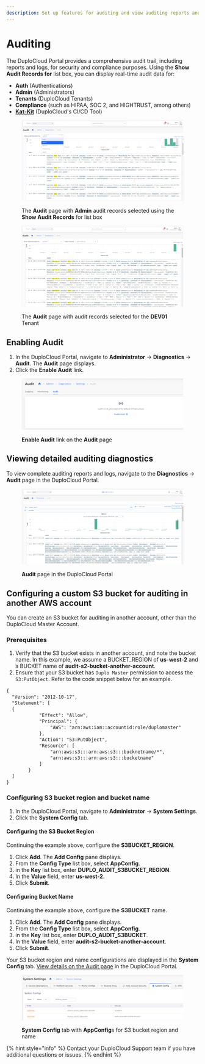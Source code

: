 ```yaml
---
description: Set up features for auditing and view auditing reports and logs
---
```


# Auditing

The DuploCloud Portal provides a comprehensive audit trail, including reports and logs, for security and compliance purposes. Using the **Show Audit Records for** list box, you can display real-time audit data for:

* **Auth** (Authentications)
* **Admin** (Administrators)
* **Tenants** (DuploCloud Tenants)
* **Compliance** (such as HIPAA, SOC 2, and HIGHTRUST, among others)
* [**Kat-Kit**](../../ci-cd/katkit/) (DuploCloud's CI/CD Tool)

<figure><img src="../../.gitbook/assets/audit13.png" alt=""><figcaption><p>The <strong>Audit</strong> page with <strong>Admin</strong> audit records selected using the <strong>Show Audit Records</strong> for list box</p></figcaption></figure>

<figure><img src="../../.gitbook/assets/audit12.png" alt=""><figcaption><p>The <strong>Audit</strong> page with audit records selected for the <strong>DEV01</strong> Tenant</p></figcaption></figure>

## Enabling Audit

1. In the DuploCloud Portal, navigate to **Administrator** -> **Diagnostics** -> **Audit**. The **Audit** page displays.
2. Click the **Enable Audit** link.&#x20;

<figure><img src="../../.gitbook/assets/audit11.png" alt=""><figcaption><p><strong>Enable Audit</strong> link on the <strong>Audit</strong> page</p></figcaption></figure>

## Viewing detailed auditing diagnostics

To view complete auditing reports and logs, navigate to the **Diagnostics** -> **Audit** page in the DuploCloud Portal.

<figure><img src="../../.gitbook/assets/audit1 (1).png" alt=""><figcaption><p><strong>Audit</strong> page in the DuploCloud Portal</p></figcaption></figure>

## Configuring a custom S3 bucket for auditing in another AWS account

You can create an S3 bucket for auditing in another account, other than the DuploCloud Master Account.&#x20;

### Prerequisites

1. Verify that the S3 bucket exists in another account, and note the bucket name. In this example, we assume a BUCKET\_REGION of **us-west-2** and a BUCKET name of **audit-s2-bucket-another-account**.
2. Ensure that your S3 bucket has `Duplo Master` permission to access the `S3:PutObject`. Refer to the code snippet below for an example.

```
{
  "Version": "2012-10-17",
  "Statement": [
  {
            "Effect": "Allow",
            "Principal": {
                "AWS": "arn:aws:iam::accountid:role/duplomaster"
            },
            "Action": "S3:PutObject",
            "Resource": [
                "arn:aws:s3:::arn:aws:s3:::bucknetname/*",
                "arn:aws:s3:::arn:aws:s3:::bucketname"
            ]
        }
  ]
}
```

### Configuring S3 bucket region and bucket name

1. In the DuploCloud Portal, navigate to **Administrator** -> **System Settings**.
2. Click the **System Config** tab.

#### Configuring the S3 Bucket Region

Continuing the example above, configure the **S3BUCKET\_REGION**.

1. Click **Add**. The **Add Config** pane displays.
2. From the **Config Type** list box, select **AppConfig**.
3. in the **Key** list box, enter **DUPLO\_AUDIT\_S3BUCKET\_REGION**.
4. In the **Value** field, enter **us-west-2**.
5. Click **Submit**.

#### Configuring Bucket Name

Continuing the example above, configure the **S3BUCKET** name.

1. Click **Add**. The **Add Config** pane displays.
2. From the **Config Type** list box, select **AppConfig**.
3. in the **Key** list box, enter **DUPLO\_AUDIT\_S3BUCKET**.
4. In the **Value** field, enter **audit-s2-bucket-another-account**.
5. Click **Submit**.

Your S3 bucket region and name configurations are displayed in the **System Config** tab. [View details on the Audit page](auditing.md#viewing-detailed-auditing-diagnostics) in the DuploCloud Portal.

<figure><img src="../../.gitbook/assets/RM1 (1).png" alt=""><figcaption><p><strong>System Config</strong> tab with <strong>AppConfig</strong>s for S3 bucket region and name</p></figcaption></figure>

{% hint style="info" %}
Contact your DuploCloud Support team if you have additional questions or issues.
{% endhint %}
